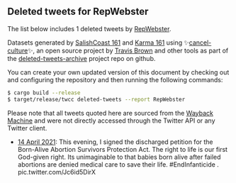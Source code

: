 ## Deleted tweets for RepWebster

The list below includes 1 deleted tweets by
[RepWebster](https://twitter.com/RepWebster).



Datasets generated by [SalishCoast 161](https://twitter.com/SalishCoastA) and [Karma 161](https://twitter.com/KarmaOneSixOne)
using ✨[cancel-culture](https://github.com/travisbrown/cancel-culture)✨, an open source project by [Travis Brown](https://twitter.com/travisbrown) 
and other tools as part of the [deleted-tweets-archive](https://github.com/salcoast/deleted-tweets-archive/) project repo on github.

You can create your own updated version of this document by checking out and configuring the
repository and then running the following commands:

```bash
$ cargo build --release
$ target/release/twcc deleted-tweets --report RepWebster
```

Please note that all tweets quoted here are sourced from the
[Wayback Machine](https://web.archive.org) and were not directly accessed through the Twitter API or
any Twitter client.

* [14 April 2021](https://web.archive.org/web/20210414215635/https://twitter.com/RepWebster/status/1382452601363562498): This evening, I signed the discharged petition for the Born-Alive Abortion Survivors Protection Act. The right to life is our first God-given right. Its unimaginable to that babies born alive after failed abortions are denied medical care to save their life.  #EndInfanticide . pic.twitter.com/Jc6id5DirX
